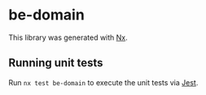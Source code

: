 # be-domain

This library was generated with [Nx](https://nx.dev).

## Running unit tests

Run `nx test be-domain` to execute the unit tests via [Jest](https://jestjs.io).
